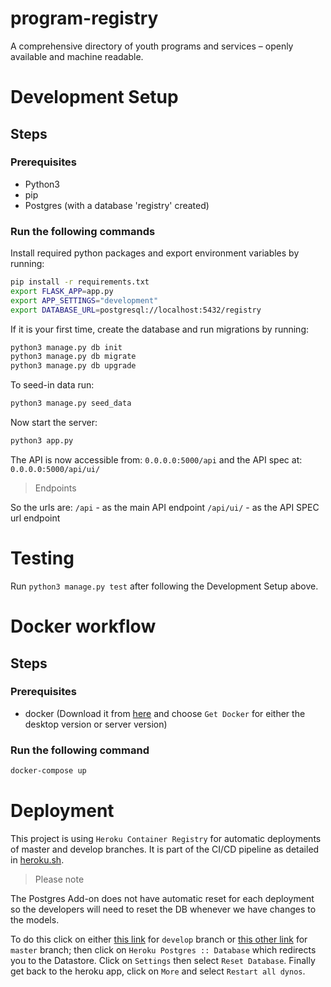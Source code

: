 # program-registry
A comprehensive directory of youth programs and services – openly available and machine readable.

# Development Setup
## Steps
### Prerequisites
- Python3
- pip
- Postgres (with a database 'registry' created)

### Run the following commands

Install required python packages and export environment variables by running:

```bash
pip install -r requirements.txt
export FLASK_APP=app.py
export APP_SETTINGS="development"
export DATABASE_URL=postgresql://localhost:5432/registry
```

If it is your first time, create the database and run migrations by running:
```bash
python3 manage.py db init
python3 manage.py db migrate
python3 manage.py db upgrade
```

To seed-in data run:

```bash
python3 manage.py seed_data
```

Now start the server:
```bash
python3 app.py
```


The API is now accessible from: `0.0.0.0:5000/api` and the API spec at: `0.0.0.0:5000/api/ui/`

> Endpoints

So the urls are:
`/api` - as the main API endpoint
`/api/ui/` - as the API SPEC url endpoint

# Testing
Run `python3 manage.py test` after following the Development Setup above.


# Docker workflow
## Steps
### Prerequisites
- docker (Download it from [here](https://www.docker.com/get-docker) and choose `Get Docker` for either the desktop version or server version)

### Run the following command

```bash
docker-compose up
```

# Deployment
This project is using `Heroku Container Registry` for automatic deployments of master and develop branches. It is part of the CI/CD pipeline as detailed in [heroku.sh](/heroku.sh).

> Please note

The Postgres Add-on does not have automatic reset for each deployment so the developers will need to reset the DB whenever we have changes to the models.

To do this click on either [this link](https://dashboard.heroku.com/apps/programs-registry-dev/resources) for `develop` branch or [this other link](https://dashboard.heroku.com/apps/programs-registry/resources) for `master` branch; then click on `Heroku Postgres :: Database` which redirects you to the Datastore. Click on `Settings` then select `Reset Database`. Finally get back to the heroku app, click on `More` and select `Restart all dynos`.
